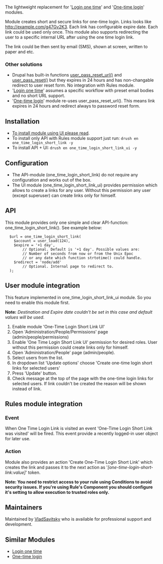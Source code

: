 The lightweight replacement for '[Login one time](https://www.drupal.org/project/login_one_time)' and '[One-time login](https://www.drupal.org/project/one_time_login)' modules.

Module creates short and secure links  for one-time login. Links looks like http://example.com/g47Gv2K3. Each link has configurable expire date. Each link could be used only once. This module also supports redirecting the user to a specific internal URL after using the one time login link.

The link could be then sent by email (SMS), shown at screen, written to paper and etc.

### Other solutions

* Drupal has built-in functions [user_pass_reset_url()](https://api.drupal.org/api/drupal/modules%21user%21user.module/function/user_pass_reset_url/7) and [user_pass_reset()](https://api.drupal.org/api/drupal/modules!user!user.pages.inc/function/user_pass_reset/7) but they expires in 24 hours and has non-changable redirect to user reset form. No integration with Rules module.
* '[Login one time](https://www.drupal.org/project/login_one_time)' assumes a specific workflow with preset email bodies and no short URL support.
* '[One-time login](https://www.drupal.org/project/one_time_login)' module re-uses user_pass_reset_url(). This means link expires in 24 hours and redirect always to password reset form.

## Installation

* [To install module using UI please read](https://www.drupal.org/documentation/install/modules-themes/modules-7).
* To install only API with Rules module support just run: `drush en one_time_login_short_link -y`
* To install API + UI: `drush en one_time_login_short_link_ui -y`

## Configuration

* The API-module (one_time_login_short_link) do not require any configuration and works out of the box.
* The UI module (one_time_login_short_link_ui) provides permission which allows to create a links for any user. Without this permission any user (except superuser) can create links only for himself.

## API

This module provides only one simple and clear API-function: one_time_login_short_link(). See example below:
```
  $url = one_time_login_short_link(
    $account = user_load(124),
    $expire = '+1 day',
        // Optional. Default is '+1 day'. Possible values are:
        // Number of seconds from now or from the Unix Epoc
        // or any date which function strtotime() could handle.
    $redirect = 'node/add'
        // Optional. Internal page to redirect to.
  );
```

## User module integration

This feature implemented in one_time_login_short_link_ui module. So you need to enable this module first.

**Note:** _Destination and Expire date couldn't be set in this case and default values will be used._

1. Enable module 'One-Time Login Short Link UI'
2. Open 'Administration/People/Permissions' page (admin/people/permissions)
3. Enable 'One Time Login Short Link UI' permission for desired roles. User without this permission could create links only for himself.
4. Open 'Administration/People' page (admin/people).
5. Select users from the list.
6. In dropdown list 'Update options' choose 'Create one-time login short links for selected users'
7. Press 'Update' button.
8. Check message at the top of the page with the one-time login links for selected users. If link couldn't be created the reason will be shown instead of link.


## Rules module integration

### Event
When One Time Login Link is visited  an event 'One-Time Login Short Link was visited' will be fired. This event provide a recently logged-in user object for later use.

### Action
Module also provides an action 'Create One-Time Login Short Link' which creates the link and passes it to the next action as '_[one-time-login-short-link:value]_' token.

**Note: You need to restrict access to your rule using Conditions to avoid security issues.
If you're using Rule's Component you should configure it's setting to allow execution to trusted roles only.**

## Maintainers
Maintained by [VladSavitsky](https://www.drupal.org/u/vladsavitsky) who is available for professional support and development.

## Similar Modules

* [Login one time](https://www.drupal.org/project/login_one_time)
* [One-time login](https://www.drupal.org/project/one_time_login)
